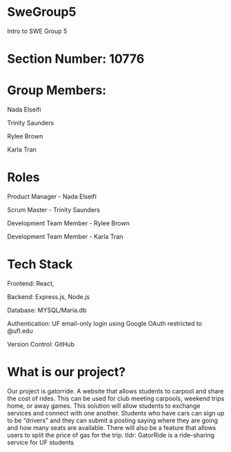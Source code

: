# SweGroup5
Intro to SWE Group 5


# Section Number: 10776



# Group Members:
 Nada Elseifi
 
 Trinity Saunders
 
 Rylee Brown
 
 Karla Tran



# Roles
Product Manager - Nada Elseifi

Scrum Master - Trinity Saunders

Development Team Member - Rylee Brown

Development Team Member - Karla Tran


# Tech Stack
Frontend: React, 

Backend: Express.js, Node.js

Database: MYSQL/Maria.db

Authentication: UF email-only login using Google OAuth restricted to @ufl.edu

Version Control: GitHub



# What is our project? 
Our project is gatorride. A website that allows students to carpool and share the cost of rides. This can be used for club meeting carpools, weekend trips home, or away games. This solution will allow students to exchange services and connect with one another. Students who have cars can sign up to be “drivers” and they can submit a posting saying where they are going and how many seats are available. There will also be a feature that allows users to split the price of gas for the trip. 
tldr: GatorRide is a ride-sharing service for UF students


